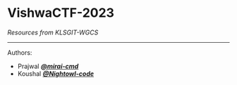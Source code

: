 # VishwaCTF-2023

*Resources from KLSGIT-WGCS*

---------
Authors:
* Prajwal [***@mirai-cmd***](https://github.com/mirai-cmd)
* Koushal [***@Nightowl-code***](https://github.com/Nightowl-code)
